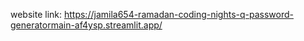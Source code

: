 website link: https://jamila654-ramadan-coding-nights-q-password-generatormain-af4ysp.streamlit.app/